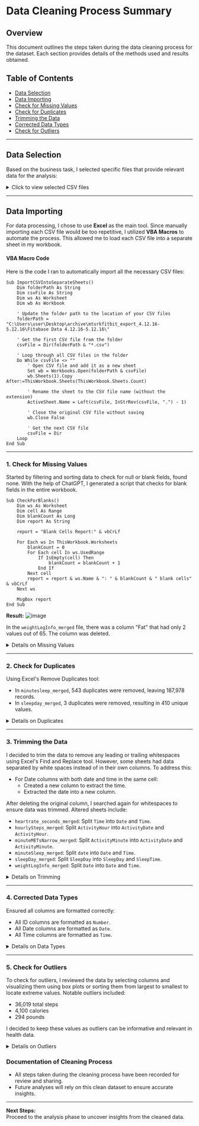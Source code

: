 # Data Cleaning Process Summary


## Overview
This document outlines the steps taken during the data cleaning process for the dataset. Each section provides details of the methods used and results obtained.



## Table of Contents
- [Data Selection](#data-selection) 
- [Data Importing](#data-importing)
- [Check for Missing Values](#1-check-for-missing-values)
- [Check for Duplicates](#2-check-for-duplicates)
- [Trimming the Data](#3-trimming-the-data)
- [Corrected Data Types](#4-corrected-data-types)
- [Check for Outliers](#5-check-for-outliers)

---

## Data Selection
Based on the business task, I selected specific files that provide relevant data for the analysis:

<details>
  <summary>Click to view selected CSV files</summary>

  - `dailyActivity_merged`
  - `sleepDay_merged`
  - `heartrate_seconds_merged`
  - `weightLogInfo_merged`
  - `dailyCalories_merged`
  - `dailyIntensities_merged`
  - `minuteSleep_merged`
  - `minuteMETsNarrow_merged`
  - `hourlySteps_merged`
  - `dailySteps_merged`

</details>

---

## Data Importing
For data processing, I chose to use **Excel** as the main tool. Since manually importing each CSV file would be too repetitive, I utilized **VBA Macros** to automate the process. This allowed me to load each CSV file into a separate sheet in my workbook.

#### VBA Macro Code
Here is the code I ran to automatically import all the necessary CSV files:

```vba
Sub ImportCSVIntoSeparateSheets()
    Dim folderPath As String
    Dim csvFile As String
    Dim ws As Worksheet
    Dim wb As Workbook
    
    ' Update the folder path to the location of your CSV files
    folderPath = "C:\Users\user\Desktop\archive\mturkfitbit_export_4.12.16-5.12.16\Fitabase Data 4.12.16-5.12.16\"
    
    ' Get the first CSV file from the folder
    csvFile = Dir(folderPath & "*.csv")
    
    ' Loop through all CSV files in the folder
    Do While csvFile <> ""
        ' Open CSV file and add it as a new sheet
        Set wb = Workbooks.Open(folderPath & csvFile)
        wb.Sheets(1).Copy After:=ThisWorkbook.Sheets(ThisWorkbook.Sheets.Count)
        
        ' Rename the sheet to the CSV file name (without the extension)
        ActiveSheet.Name = Left(csvFile, InStrRev(csvFile, ".") - 1)
        
        ' Close the original CSV file without saving
        wb.Close False
        
        ' Get the next CSV file
        csvFile = Dir
    Loop
End Sub
```


---

### 1. Check for Missing Values
Started by filtering and sorting data to check for null or blank fields, found none. With the help of ChatGPT, I generated a script that checks for blank fields in the entire workbook.

  ```vba
  Sub CheckForBlanks()
      Dim ws As Worksheet
      Dim cell As Range
      Dim blankCount As Long
      Dim report As String
  
      report = "Blank Cells Report:" & vbCrLf
  
      For Each ws In ThisWorkbook.Worksheets
          blankCount = 0
          For Each cell In ws.UsedRange
              If IsEmpty(cell) Then
                  blankCount = blankCount + 1
              End If
          Next cell
          report = report & ws.Name & ": " & blankCount & " blank cells" & vbCrLf
      Next ws
  
      MsgBox report
  End Sub
  
  ```

**Result:**
![image](https://github.com/user-attachments/assets/7041d604-c80e-4eda-ad16-2d7091f7cb43)

In the `weightLogInfo_merged` file, there was a column "Fat" that had only 2 values out of 65. The column was deleted.

<details>
<summary>Details on Missing Values</summary>
- Checked all sheets for blank cells.
- Found none, confirming data completeness.
</details>

---

### 2. Check for Duplicates
Using Excel's Remove Duplicates tool:
- In `minutesleep_merged`, 543 duplicates were removed, leaving 187,978 records.
- In `sleepday_merged`, 3 duplicates were removed, resulting in 410 unique values.

<details>
<summary>Details on Duplicates</summary>
- Each dataset was analyzed for exact duplicates.
- Unique records were retained for further analysis.
</details>

---

### 3. Trimming the Data
I decided to trim the data to remove any leading or trailing whitespaces using Excel's Find and Replace tool. However, some sheets had data separated by white spaces instead of in their own columns. To address this:

- For Date columns with both date and time in the same cell:
  - Created a new column to extract the time.
  - Extracted the date into a new column.

After deleting the original column, I searched again for whitespaces to ensure data was trimmed. Altered sheets include:
- `heartrate_seconds_merged`: Split `Time` into `Date` and `Time`.
- `hourlySteps_merged`: Split `ActivityHour` into `ActivityDate` and `ActivityHour`.
- `minuteMETsNarrow_merged`: Split `ActivityMinute` into `ActivityDate` and `ActivityMinute`.
- `minuteSleep_merged`: Split `date` into `Date` and `Time`.
- `sleepDay_merged`: Split `SleepDay` into `SleepDay` and `SleepTime`.
- `weightLogInfo_merged`: Split `Date` into `Date` and `Time`.

<details>
<summary>Details on Trimming</summary>
- Identified sheets with whitespace issues.
- Ensured all data was clean and properly formatted.
</details>

---

### 4. Corrected Data Types
Ensured all columns are formatted correctly:
- All ID columns are formatted as `Number`.
- All Date columns are formatted as `Date`.
- All Time columns are formatted as `Time`.

<details>
<summary>Details on Data Types</summary>
- Verified data types for consistency and accuracy.
</details>

---

### 5. Check for Outliers
To check for outliers, I reviewed the data by selecting columns and visualizing them using box plots or sorting them from largest to smallest to locate extreme values. Notable outliers included:
- 36,019 total steps
- 4,100 calories
- 294 pounds

I decided to keep these values as outliers can be informative and relevant in health data.

<details>
<summary>Details on Outliers</summary>
- Method used: Visual inspection and sorting.
- Documented outlier values for further analysis.
</details>

### Documentation of Cleaning Process
- All steps taken during the cleaning process have been recorded for review and sharing.
- Future analyses will rely on this clean dataset to ensure accurate insights.

---

**Next Steps:**  
Proceed to the analysis phase to uncover insights from the cleaned data.

